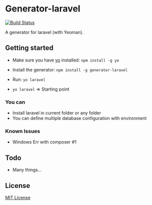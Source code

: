 # Generator-laravel
[![Build Status](https://secure.travis-ci.org/Freyskeyd/generator-laravel.png?branch=master)](https://travis-ci.org/Freyskeyd/generator-laravel)

A generator for laravel (with Yeoman).

## Getting started
- Make sure you have [yo](https://github.com/yeoman/yo) installed:
    `npm install -g yo`
- Install the generator: `npm install -g generator-laravel`
- Run: `yo laravel`

- `yo laravel` => Starting point

### You can

- Install laravel in current folder or any folder
- You can define multiple database configuration with environment

### Known Issues

- Windows Err with composer #1

## Todo
- Many things...


## License
[MIT License](http://en.wikipedia.org/wiki/MIT_License)

